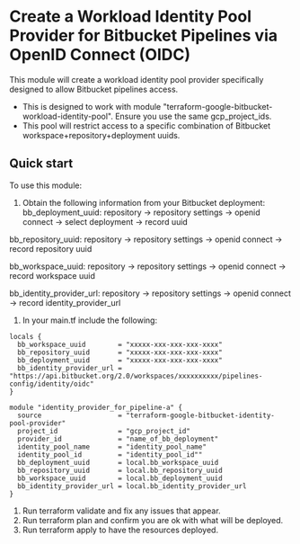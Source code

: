 # Create a Workload Identity Pool Provider for Bitbucket Pipelines via OpenID Connect (OIDC)

This module will create a workload identity pool provider specifically designed to allow Bitbucket pipelines access.
* This is designed to work with module "terraform-google-bitbucket-workload-identity-pool". Ensure you use the same gcp_project_ids.
* This pool will restrict access to a specific combination of Bitbucket workspace+repository+deployment uuids.


## Quick start

To use this module: 
1. Obtain the following information from your Bitbucket deployment: 
  bb_deployment_uuid:
    repository -> repository settings -> openid connect -> select deployment -> record uuid 

  bb_repository_uuid:
    repository -> repository settings -> openid connect -> record repository uuid

  bb_workspace_uuid:
    repository -> repository settings -> openid connect -> record workspace uuid

  bb_identity_provider_url:
    repository -> repository settings -> openid connect -> record identity_provider_url




1. In your main.tf include the following: 
```
locals {
  bb_workspace_uuid        = "xxxxx-xxx-xxx-xxx-xxxx"
  bb_repository_uuid       = "xxxxx-xxx-xxx-xxx-xxxx"
  bb_deployment_uuid       = "xxxxx-xxx-xxx-xxx-xxxx"
  bb_identity_provider_url = "https://api.bitbucket.org/2.0/workspaces/xxxxxxxxxx/pipelines-config/identity/oidc"
}

module "identity_provider_for_pipeline-a" {
  source                   = "terraform-google-bitbucket-identity-pool-provider"
  project_id               = "gcp_project_id"
  provider_id              = "name_of_bb_deployment"
  identity_pool_name       = "identity_pool_name"
  identity_pool_id         = "identity_pool_id""
  bb_deployment_uuid       = local.bb_workspace_uuid
  bb_repository_uuid       = local.bb_repository_uuid
  bb_workspace_uuid        = local.bb_deployment_uuid
  bb_identity_provider_url = local.bb_identity_provider_url
}
```
1. Run terraform validate and fix any issues that appear.    
1. Run terraform plan and confirm you are ok with what will be deployed.   
1. Run terraform apply to have the resources deployed.
